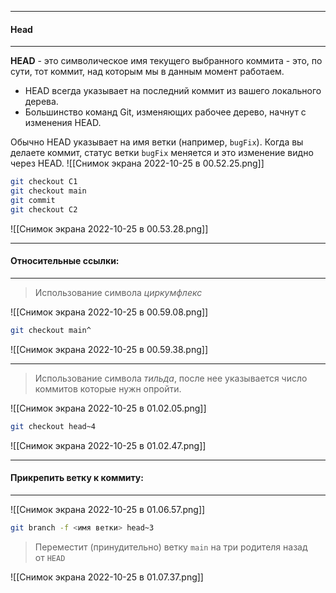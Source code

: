 
----
#### Head
---
**HEAD** - это символическое имя текущего выбранного коммита - это, по сути, тот коммит, над которым мы в данным момент работаем.
- HEAD всегда указывает на последний коммит из вашего локального дерева.
- Большинство команд Git, изменяющих рабочее дерево, начнут с изменения HEAD.

Обычно HEAD указывает на имя ветки (например, `bugFix`). Когда вы делаете коммит, статус ветки `bugFix` меняется и это изменение видно через HEAD.
![[Снимок экрана 2022-10-25 в 00.52.25.png]]
```bash
git checkout C1
git checkout main
git commit
git checkout C2
```
![[Снимок экрана 2022-10-25 в 00.53.28.png]]



---
#### Относительные ссылки:
---
>Использование символа *циркумфлекс*

![[Снимок экрана 2022-10-25 в 00.59.08.png]]

```bash
git checkout main^
```
![[Снимок экрана 2022-10-25 в 00.59.38.png]]

---
> Использование символа *тильда*,  после нее указывается число коммитов которые нужн опройти.

![[Снимок экрана 2022-10-25 в 01.02.05.png]]
```bash
git checkout head~4
```

![[Снимок экрана 2022-10-25 в 01.02.47.png]]



---
#### Прикрепить ветку к коммиту:
---
![[Снимок экрана 2022-10-25 в 01.06.57.png]]
```bash
git branch -f <имя ветки> head~3
```
> Переместит (принудительно) ветку `main` на три родителя назад от `HEAD`

![[Снимок экрана 2022-10-25 в 01.07.37.png]]